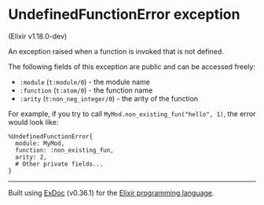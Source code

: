 # UndefinedFunctionError exception
(Elixir v1.18.0-dev)

An exception raised when a function is invoked that is not defined.

The following fields of this exception are public and can be accessed freely:

- `:module` (`t:module/0`) - the module name
- `:function` (`t:atom/0`) - the function name
- `:arity` (`t:non_neg_integer/0`) - the arity of the function

For example, if you try to call `MyMod.non_existing_fun("hello", 1)`,
the error would look like:

    %UndefinedFunctionError{
      module: MyMod,
      function: :non_existing_fun,
      arity: 2,
      # Other private fields...
    }




---
Built using [ExDoc](https://github.com/elixir-lang/ex_doc "ExDoc") (v0.36.1) for the [Elixir programming language](href="https://elixir-lang.org" "Elixir").
